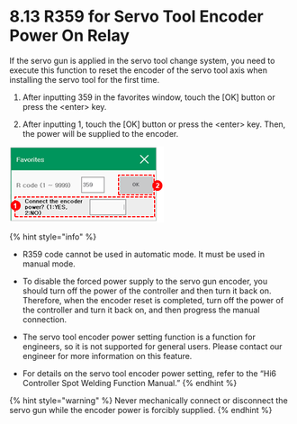 # 8.13 R359 for Servo Tool Encoder Power On Relay

If the servo gun is applied in the servo tool change system, you need to execute this function to reset the encoder of the servo tool axis when installing the servo tool for the first time.

1.	After inputting 359 in the favorites window, touch the \[OK\] button or press the &lt;enter&gt; key.

2.	After inputting 1, touch the \[OK\] button or press the &lt;enter&gt; key. Then, the power will be supplied to the encoder.

![](../.gitbook/assets/image%20%28546%29.png)



{% hint style="info" %}
* R359 code cannot be used in automatic mode. It must be used in manual mode.
* 
  To disable the forced power supply to the servo gun encoder, you should turn off the power of the controller and then turn it back on. Therefore, when the encoder reset is completed, turn off the power of the controller and turn it back on, and then progress the manual connection.

* The servo tool encoder power setting function is a function for engineers, so it is not supported for general users. Please contact our engineer for more information on this feature.
* For details on the servo tool encoder power setting, refer to the “Hi6 Controller Spot Welding Function Manual.”
{% endhint %}

{% hint style="warning" %}
Never mechanically connect or disconnect the servo gun while the encoder power is forcibly supplied.
{% endhint %}

